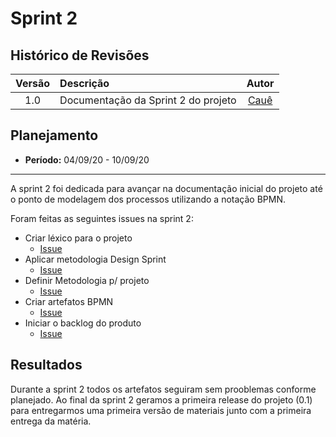 # Sprint 2

## Histórico de Revisões

| Versão | Descrição | Autor |
| :----: | :-------- | :---: |
| 1.0 | Documentação da Sprint 2 do projeto | [Cauê](https://github.com/caue96) |

## Planejamento
* **Período:** 04/09/20 - 10/09/20

***

A sprint 2 foi dedicada para avançar na documentação inicial do projeto até o ponto de modelagem dos processos utilizando a notação BPMN.

Foram feitas as seguintes issues na sprint 2:
* Criar léxico para o projeto
    - [Issue](https://github.com/UnBArqDsw/2020.1_G10_QRodizio/issues/16)
* Aplicar metodologia Design Sprint
    - [Issue](https://github.com/UnBArqDsw/2020.1_G10_QRodizio/issues/18)
* Definir Metodologia p/ projeto
    - [Issue](https://github.com/UnBArqDsw/2020.1_G10_QRodizio/issues/19)
* Criar artefatos BPMN
    - [Issue](https://github.com/UnBArqDsw/2020.1_G10_QRodizio/issues/20)
* Iniciar o backlog do produto
    - [Issue](https://github.com/UnBArqDsw/2020.1_G10_QRodizio/issues/21)

## Resultados

Durante a sprint 2 todos os artefatos seguiram sem prooblemas conforme planejado. Ao final da sprint 2 geramos a primeira release do projeto (0.1) para entregarmos uma primeira versão de materiais junto com a primeira entrega da matéria.